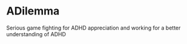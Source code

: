 # ADilemma
Serious game fighting for ADHD appreciation and working for a better understanding of ADHD
